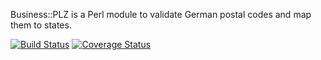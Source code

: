 Business::PLZ is a Perl module to validate German postal codes and map them to states.

[![Build Status](https://travis-ci.org/nichtich/Business-PLZ.png)](https://travis-ci.org/nichtich/Business-PLZ)
[![Coverage Status](https://coveralls.io/repos/nichtich/Business-PLZ/badge.png?branch=master)](https://coveralls.io/r/nichtich/Business-PLZ?branch=master)
